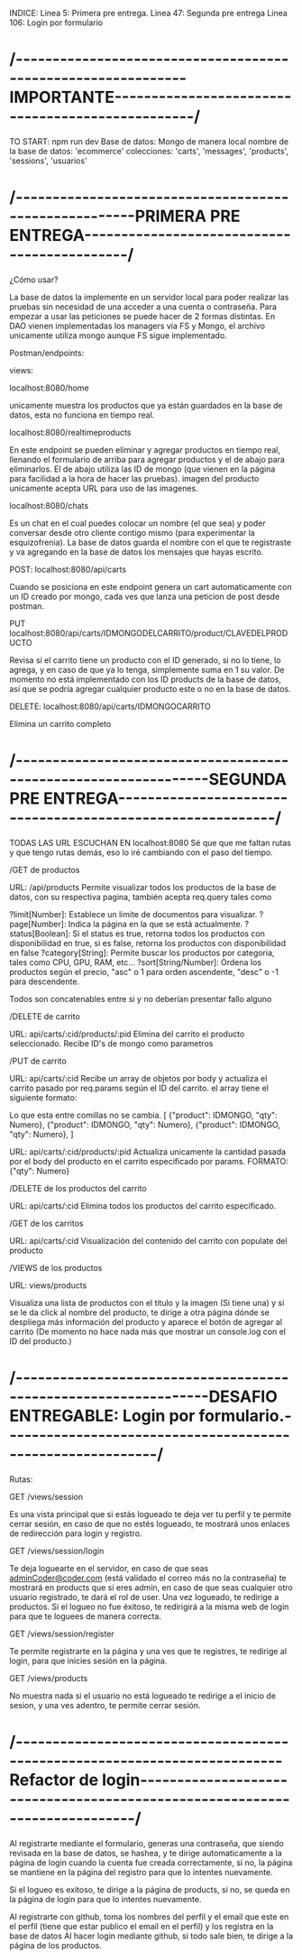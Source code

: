 INDICE:
Linea 5: Primera pre entrega.
Linea 47: Segunda pre entrega
Linea 106: Login por formulario

# /-------------------------------------------------------------IMPORTANTE-------------------------------------------------/

TO START: npm run dev
Base de datos: Mongo de manera local
nombre de la base de datos: 'ecommerce'
colecciones: 'carts', 'messages', 'products', 'sessions', 'usuarios'

# /------------------------------------------------------PRIMERA PRE ENTREGA--------------------------------------------/

¿Cómo usar?

La base de datos la implemente en un servidor local para poder realizar las pruebas sin necesidad de una acceder a una cuenta o contraseña.
Para empezar a usar las peticiones se puede hacer de 2 formas distintas. En DAO vienen implementadas los managers vía FS y Mongo, el archivo unicamente utiliza mongo aunque FS sigue implementado.

Postman/endpoints:

views:

localhost:8080/home

unicamente muestra los productos que ya están guardados en la base de datos, esta no funciona en tiempo real.

localhost:8080/realtimeproducts

En este endpoint se pueden eliminar y agregar productos en tiempo real, llenando el formulario de arriba para agregar productos y el de abajo para eliminarlos.
El de abajo utiliza las ID de mongo (que vienen en la página para facilidad a la hora de hacer las pruebas). imagen del producto unicamente acepta URL para uso de las imagenes.

localhost:8080/chats

Es un chat en el cual puedes colocar un nombre (el que sea) y poder conversar desde otro cliente contigo mismo (para experimentar la esquizofrenia). La base de datos guarda el nombre con el que te registraste y va agregando en la base de datos los mensajes que hayas escrito.

POST: localhost:8080/api/carts

Cuando se posiciona en este endpoint genera un cart automaticamente con un ID creado por mongo, cada ves que lanza una peticion de post desde postman.

PUT localhost:8080/api/carts/IDMONGODELCARRITO/product/CLAVEDELPRODUCTO

Revisa si el carrito tiene un producto con el ID generado, si no lo tiene, lo agrega, y en caso de que ya lo tenga, simplemente suma en 1 su valor. De momento no está implementado con los ID products de la base de datos, así que se podría agregar cualquier producto este o no en la base de datos.

DELETE: localhost:8080/api/carts/IDMONGOCARRITO

Elimina un carrito completo

# /----------------------------------------------------------------SEGUNDA PRE ENTREGA-----------------------------------------------------------/

TODAS LAS URL ESCUCHAN EN localhost:8080
Sé que que me faltan rutas y que tengo rutas demás, eso lo iré cambiando con el paso del tiempo.

/GET de productos

URL: /api/products
Permite visualizar todos los productos de la base de datos, con su respectiva pagina, también acepta req.query tales como

?limit[Number]: Establece un limite de documentos para visualizar.
?page[Number]: Indica la página en la que se está actualmente.
?status[Boolean]: Si el status es true, retorna todos los productos con disponibilidad en true, si es false, retorna los productos con disponibilidad en false
?category[String]: Permite buscar los productos por categoria, tales como CPU, GPU, RAM, etc...
?sort[String/Number]: Ordena los productos según el precio, "asc" o 1 para orden ascendente, "desc" o -1 para descendente.

Todos son concatenables entre si y no deberían presentar fallo alguno

/DELETE de carrito

URL: api/carts/:cid/products/:pid
Elimina del carrito el producto seleccionado. Recibe ID's de mongo como parametros

/PUT de carrito

URL: api/carts/:cid
Recibe un array de objetos por body y actualiza el carrito pasado por req.params según el ID del carrito. el array tiene el siguiente formato:

Lo que esta entre comillas no se cambia.
[
{"product": IDMONGO, "qty": Numero},
{"product": IDMONGO, "qty": Numero},
{"product": IDMONGO, "qty": Numero},
]

URL: api/carts/:cid/products/:pid
Actualiza unicamente la cantidad pasada por el body del producto en el carrito especificado por params.
FORMATO:
{"qty": Numero}

/DELETE de los productos del carrito

URL: api/carts/:cid
Elimina todos los productos del carrito especificado.

/GET de los carritos

URL: api/carts/:cid
Visualización del contenido del carrito con populate del producto

/VIEWS de los productos

URL: views/products

Visualiza una lista de productos con el titulo y la imagen (Si tiene una) y si se le da click al nombre del producto, te dirige a otra página dónde se despliega más información del producto y aparece el botón de agregar al carrito (De momento no hace nada más que mostrar un console.log con el ID del producto.)

# /----------------------------------------------------------------DESAFIO ENTREGABLE: Login por formulario.-----------------------------------------------------------/

Rutas:

GET /views/session

Es una vista principal que si estás logueado te deja ver tu perfil y te permite cerrar sesión, en caso de que no estés logueado, te mostrará unos enlaces de redirección para login y registro.

GET /views/session/login

Te deja loguearte en el servidor, en caso de que seas adminCoder@coder.com (está validado el correo más no la contraseña) te mostrará en products que si eres admin, en caso de que seas cualquier otro usuario registrado, te dará el rol de user. Una vez logueado, te redirige a productos. Si el logueo no fue éxitoso, te redirigirá a la misma web de login para que te loguees de manera correcta.

GET /views/session/register

Te permite registrarte en la página y una ves que te registres, te redirige al login, para que inicies sesión en la página.

GET /views/products

No muestra nada si el usuario no está logueado te redirige a el inicio de sesion, y una ves adentro, te permite cerrar sesión.

# /--------------------------------------------------------------------------Refactor de login---------------------------------------------------------------------------/

Al registrarte mediante el formulario, generas una contraseña, que siendo revisada en la base de datos, se hashea, y te dirige automaticamente a la página de login cuando la cuenta fue creada correctamente, si no, la página se mantiene en la página del registro para que lo intentes nuevamente.

Si el logueo es exitoso, te dirige a la página de products, si no, se queda en la página de login para que lo intentes nuevamente.

Al registrarte con github, toma los nombres del perfil y el email que este en el perfil (tiene que estar publico el email en el perfil) y los registra en la base de datos
Al hacer login mediante github, si todo sale bien, te dirige a la página de los productos.
